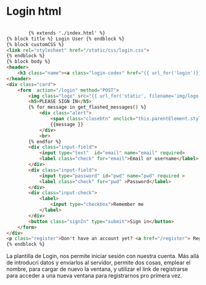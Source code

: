 # Login html

```html

        {% extends './index.html' %}
{% block title %} Login User {% endblock %}
{% block customCSS %}
<link rel="stylesheet" href="/static/css/login.css">
{% endblock %}
{% block body %}
<header>
    <h3 class="name"><a class="login-codex" href="{{ url_for('login')}}">codexsavage</a></h3>
</header>
<div class="card">
    <form  action="/login" method="POST">
        <img class="logo" src="{{ url_for('static', filename='img/logo.png')}}" alt="" width="110" height="110">
        <h5>PLEASE SIGN IN</h5>
        {% for message in get_flashed_messages() %}
            <div class="alert">
                <span class="closebtn" onclick="this.parentElement.style.display='none';">&times;</span>
                {{message }}
            </div>
            <br>
        {% endfor %}
        <div class="input-field">
            <input type="text"  id="email" name="email" required>
            <label class="check" for="email">Email or username</label>
        </div>
        <div class="input-field">
            <input type="password" id="pwd" name="pwd" required >
            <label class="check" for="pwd" >Password</label>
        </div>
        <div class="input-check">
            <label>
                <input type="checkbox">Remember me
            </label>
        </div>
        <button class="signIn" type="submit">Sign in</button>
    </form>
</div>
<p class="register">Don't have an account yet? <a href="/register"> Register now</a></p>
{% endblock %}

```

La plantilla de Login, nos permite iniciar sesión con nuestra cuenta. Más allá de introducri datos y enviarlos al servidor, permite dos cosas, emplear el nombre, para cargar de nuevo la ventana, y utilizar el link de registrarse para acceder a una nueva ventana para registrarnos pro primera vez.